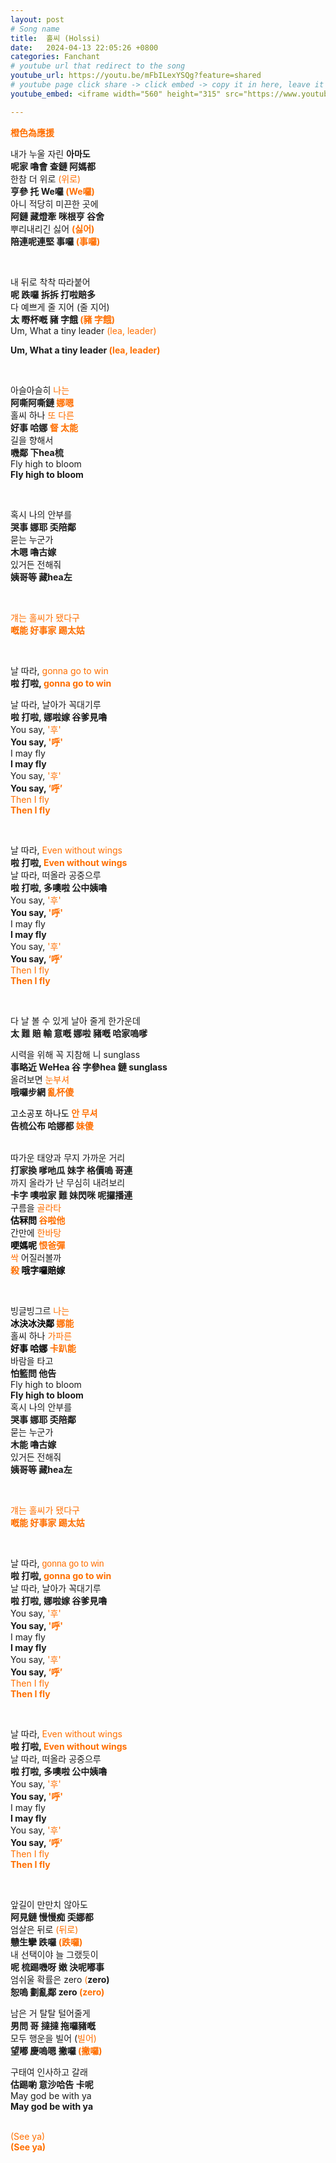 ```yaml
---
layout: post
# Song name
title:  홀씨 (Holssi)
date:   2024-04-13 22:05:26 +0800
categories: Fanchant
# youtube url that redirect to the song
youtube_url: https://youtu.be/mFbILexYSQg?feature=shared
# youtube page click share -> click embed -> copy it in here, leave it blank if dont 
youtube_embed: <iframe width="560" height="315" src="https://www.youtube.com/embed/mFbILexYSQg?si=ZehNwvHLOQegf0tJ" title="YouTube video player" frameborder="0" allow="accelerometer; autoplay; clipboard-write; encrypted-media; gyroscope; picture-in-picture; web-share" referrerpolicy="strict-origin-when-cross-origin" allowfullscreen></iframe>

---
```

<p class="p-center"><span style="color:#ff6f00;"><strong>橙色為應援</strong></span></p>
<p>내가 누울 자린 <strong>아마도</strong><br><strong>呢家 嚕會 查鏈 阿媽都</strong><br>한참 더 위로 <span style="color:#ff6f00;">(위로)</span><br><strong>亨參 托 We囉 </strong><span style="color:#ff6f00;"><strong>(We囉)</strong></span><br>아니 적당히 미끈한 곳에<br><strong>阿鏈 藏燈牽 咪根亨 谷舍</strong><br>뿌리내리긴 싫어 <span style="color:#ff6f00;"><strong>(싫어)</strong></span><br><strong>陪連呢連堅 事囉 </strong><span style="color:#ff6f00;"><strong>(事囉)</strong></span></p>
<p>&nbsp;</p>
<p>내 뒤로 착착 따라붙어<br><strong>呢 跌囉 拆拆 打啦賠多</strong><br>다 예쁘게 줄 지어 (줄 지어)<br><strong>太 嘢杯嘅 豬 字餓 </strong><span style="color:#ff6f00;"><strong>(豬 字餓)</strong></span><br>Um, What a tiny leader <span style="color:#ff6f00;">(lea, leader)</span></p>
<p><strong>Um, What a tiny leader </strong><span style="color:#ff6f00;"><strong>(lea, leader)</strong></span></p>
<p>&nbsp;</p>
<p>아슬아슬히 <span style="color:#ff6f00;">나는</span><br><strong>阿嘶阿嘶鏈 </strong><span style="color:#ff6f00;"><strong>娜嗯</strong></span><br>홀씨 하나 <span style="color:#ff6f00;">또 다른</span><br><strong>好事 哈娜 </strong><span style="color:#ff6f00;"><strong>督 太能</strong></span><br>길을 향해서<br><strong>嘰鄰 下hea梳</strong><br>Fly high to bloom<br><strong>Fly high to bloom</strong></p>
<p>&nbsp;</p>
<p>혹시 나의 안부를<br><strong>哭事 娜耶 奀陪鄰</strong><br>묻는 누군가<br><strong>木嗯 嚕古嫁</strong><br>있거든 전해줘<br><strong>姨哥等 藏hea左</strong></p>
<p>&nbsp;</p>
<p><span style="color:#ff6f00;">걔는 홀씨가 됐다구</span><br><span style="color:#ff6f00;"><strong>嘅能 好事家 踢太姑</strong></span></p>
<p>&nbsp;</p>
<p>날 따라, <span style="color:#ff6f00;">gonna go to win</span><br><strong>啦 打啦, </strong><span style="color:#ff6f00;"><strong>gonna go to win</strong></span></p>
<p>날 따라, 날아가 꼭대기루<br><strong>啦 打啦, 娜啦嫁 谷爹見嚕</strong><br>You say, <span style="color:#ff6f00;">'후'</span><br><strong>You say, </strong><span style="color:#ff6f00;"><strong>'呼'</strong></span><br>I may fly<br><strong>I may fly</strong><br>You say, <span style="color:#ff6f00;">'후'</span><br><strong>You say, </strong><span style="color:#ff6f00;"><strong>‘呼’</strong></span><br><span style="color:#ff6f00;">Then I fly</span><br><span style="color:#ff6f00;"><strong>Then I fly</strong></span></p>
<p>&nbsp;</p>
<p>날 따라, <span style="color:#ff6f00;">Even without wings</span><br><strong>啦 打啦, </strong><span style="color:#ff6f00;"><strong>Even without wings</strong></span><br>날 따라, 떠올라 공중으루<br><strong>啦 打啦, 多噢啦 公中姨嚕</strong><br>You say, <span style="color:#ff6f00;">'후'</span><br><strong>You say, </strong><span style="color:#ff6f00;"><strong>'呼'</strong></span><br>I may fly<br><strong>I may fly</strong><br>You say, <span style="color:#ff6f00;">'후'</span><br><strong>You say, </strong><span style="color:#ff6f00;"><strong>‘呼’</strong></span><br><span style="color:#ff6f00;">Then I fly</span><br><span style="color:#ff6f00;"><strong>Then I fly</strong></span></p>
<p>&nbsp;</p>
<p>다 날 볼 수 있게 날아 줄게 한가운데<br><strong>太 難 賠 輸 意嘅 娜啦 豬嘅 哈家嗚嗲</strong></p>
<p>시력을 위해 꼭 지참해 니 sunglass<br><strong>事略近 WeHea 谷 字參hea 鏈 sunglass</strong><br>올려보면 <span style="color:#ff6f00;">눈부셔</span><br><strong>哦囉步網 </strong><span style="color:#ff6f00;"><strong>亂杯傻</strong></span></p>
<p><span style="color:rgb(0,0,0);font-family:&quot;Malgun Gothic&quot;;font-size:14px;"><span style="-webkit-text-stroke-width:0px;font-style:normal;font-variant-caps:normal;font-variant-ligatures:normal;font-weight:normal;letter-spacing:normal;orphans:2;text-align:left;text-decoration-skip-ink:none;text-decoration:none;text-indent:0px;text-transform:none;white-space:pre-wrap;widows:2;word-spacing:0px;">고소공포</span></span><span style="color:rgb(0,0,0);font-family:&quot;Times New Roman&quot;;font-size:14px;"><span style="-webkit-text-stroke-width:0px;font-style:normal;font-variant-caps:normal;font-variant-ligatures:normal;font-weight:normal;letter-spacing:normal;orphans:2;text-align:left;text-decoration-skip-ink:none;text-decoration:none;text-indent:0px;text-transform:none;white-space:pre-wrap;widows:2;word-spacing:0px;"> </span></span><span style="color:rgb(0,0,0);font-family:&quot;Malgun Gothic&quot;;font-size:14px;"><span style="-webkit-text-stroke-width:0px;font-style:normal;font-variant-caps:normal;font-variant-ligatures:normal;font-weight:normal;letter-spacing:normal;orphans:2;text-align:left;text-decoration-skip-ink:none;text-decoration:none;text-indent:0px;text-transform:none;white-space:pre-wrap;widows:2;word-spacing:0px;">하나도 </span></span><span style="color:#ff6f00;font-family:&quot;Malgun Gothic&quot;;font-size:14px;"><span style="-webkit-text-stroke-width:0px;font-style:normal;font-variant-caps:normal;font-variant-ligatures:normal;letter-spacing:normal;orphans:2;text-align:left;text-decoration-skip-ink:none;text-decoration:none;text-indent:0px;text-transform:none;white-space:pre-wrap;widows:2;word-spacing:0px;"><strong>안</strong></span></span><span style="color:#ff6f00;font-family:&quot;Times New Roman&quot;;font-size:14px;"><span style="-webkit-text-stroke-width:0px;font-style:normal;font-variant-caps:normal;font-variant-ligatures:normal;letter-spacing:normal;orphans:2;text-align:left;text-decoration-skip-ink:none;text-decoration:none;text-indent:0px;text-transform:none;white-space:pre-wrap;widows:2;word-spacing:0px;"><strong> </strong></span></span><span style="color:#ff6f00;font-family:&quot;Malgun Gothic&quot;;font-size:14px;"><span style="-webkit-text-stroke-width:0px;font-style:normal;font-variant-caps:normal;font-variant-ligatures:normal;letter-spacing:normal;orphans:2;text-align:left;text-decoration-skip-ink:none;text-decoration:none;text-indent:0px;text-transform:none;white-space:pre-wrap;widows:2;word-spacing:0px;"><strong>무셔</strong></span></span><br><strong>告梳公布 哈娜都 </strong><span style="color:#ff6f00;"><strong>妹傻</strong></span><br>&nbsp;</p>
<p>따가운 태양과 무지 가까운 거리<br><strong>打家換 嗲吔瓜 妹字 格價嗚 哥連</strong><br>까지 올라가 난 무심히 내려보리<br><strong>卡字 噢啦家 難 妹閃咪 呢攞播連</strong><br>구름을 <span style="color:#ff6f00;">골라타</span><br><span style="color:rgb(0,0,0);"><strong>估冧問 </strong></span><span style="color:#ff6f00;"><strong>谷啦他</strong></span><br>간만에 <span style="color:#ff6f00;">한바탕</span><br><span style="color:rgb(0,0,0);"><strong>哽媽呢 </strong></span><span style="color:#ff6f00;"><strong>恨爸彈</strong></span><br><span style="color:#ff6f00;">싹</span> 어질러볼까<br><span style="color:#ff6f00;"><strong>殺</strong></span><span style="color:rgb(0,0,0);"><strong> 哦字囉賠嫁</strong></span></p>
<p>&nbsp;</p>
<p>빙글빙그르 <span style="color:#ff6f00;">나는</span><br><span style="color:rgb(0,0,0);"><strong>冰決冰決鄰 </strong></span><span style="color:#ff6f00;"><strong>娜能</strong></span><br>홀씨 하나 <span style="color:#ff6f00;">가파른</span><br><span style="color:rgb(0,0,0);"><strong>好事 哈娜 </strong></span><span style="color:#ff6f00;"><strong>卡趴能</strong></span><br>바람을 타고<br><strong>怕籃問 他告</strong><br>Fly high to bloom<br><strong>Fly high to bloom</strong><br>혹시 나의 안부를<br><strong>哭事 娜耶 奀陪鄰</strong><br>묻는 누군가<br><strong>木能 嚕古嫁</strong><br>있거든 전해줘<br><strong>姨哥等 藏hea左</strong></p>
<p>&nbsp;</p>
<p><span style="color:#ff6f00;">걔는 홀씨가 됐다구</span><br><span style="color:#ff6f00;"><strong>嘅能 好事家 踢太姑</strong></span></p>
<p>&nbsp;</p>
<p>날 따라, <span style="color:#ff6f00;font-family:Arial, Helvetica, sans-serif;">gonna go to win</span><br><strong>啦 打啦, </strong><span style="color:#ff6f00;"><strong>gonna go to win</strong></span><br>날 따라, 날아가 꼭대기루<br><strong>啦 打啦, 娜啦嫁 谷爹見嚕</strong><br>You say, <span style="color:#ff6f00;">'후'</span><br><strong>You say, </strong><span style="color:#ff6f00;"><strong>'呼'</strong></span><br>I may fly<br><strong>I may fly</strong><br>You say, <span style="color:#ff6f00;">'후'</span><br><strong>You say, </strong><span style="color:#ff6f00;"><strong>‘呼’</strong></span><br><span style="color:#ff6f00;">Then I fly</span><br><span style="color:#ff6f00;"><strong>Then I fly</strong></span></p>
<p>&nbsp;</p>
<p>날 따라, <span style="color:#ff6f00;">Even without wings</span><br><strong>啦 打啦, </strong><span style="color:#ff6f00;"><strong>Even without wings</strong></span><br>날 따라, 떠올라 공중으루<br><strong>啦 打啦, 多噢啦 公中姨嚕</strong><br>You say, <span style="color:#ff6f00;">'후'</span><br><strong>You say, </strong><span style="color:#ff6f00;"><strong>'呼'</strong></span><br>I may fly<br><strong>I may fly</strong><br>You say, <span style="color:#ff6f00;">'후'</span><br><strong>You say, </strong><span style="color:#ff6f00;"><strong>‘呼’</strong></span><br><span style="color:#ff6f00;">Then I fly</span><br><span style="color:#ff6f00;"><strong>Then I fly</strong></span></p>
<p>&nbsp;</p>
<p>앞길이 만만치 않아도<br><strong>阿見鏈 慢慢痴 奀娜都</strong><br>엄살은 뒤로 <span style="color:#ff6f00;">(뒤로)</span><br><strong>戇生攣 跌囉 </strong><span style="color:#ff6f00;"><strong>(跌囉)</strong></span><br>내 선택이야 늘 그랬듯이<br><strong>呢 梳踢嘰呀 嫩 決呢嘟事</strong><br>엄쉬울 확률은 zero <span style="color:#ff6f00;">(</span><strong>zero)</strong><br><strong>恕嗚 劃亂鄰 zero </strong><span style="color:#ff6f00;"><strong>(zero)</strong></span></p>
<p>남은 거 탈탈 털어줄게<br><strong>男問 哥 撻撻 拖囉豬嘅</strong><br>모두 행운을 빌어 (<span style="color:#ff6f00;">빌어)</span><br><strong>望嘟 慶嗚嗯 撇囉 </strong><span style="color:#ff6f00;"><strong>(撇囉)</strong></span></p>
<p>구태여 인사하고 갈래<br><strong>估踢喲 意沙哈告 卡呢</strong><br>May god be with ya<br><strong>May god be with ya</strong></p>
<p><br><span style="color:#ff6f00;">(See ya)</span><br><span style="color:#ff6f00;"><strong>(See ya)</strong></span></p>
